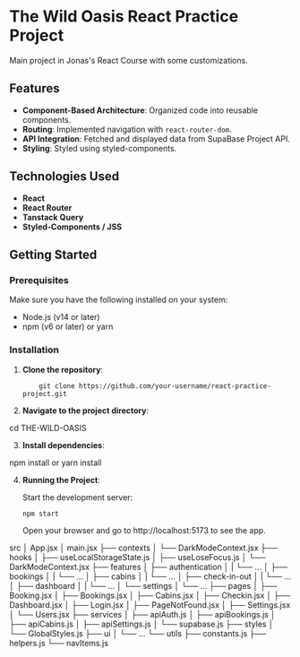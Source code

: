 # The Wild Oasis React Practice Project

Main project in Jonas's React Course with some customizations.

## Features

-   **Component-Based Architecture**: Organized code into reusable components.
-   **Routing**: Implemented navigation with `react-router-dom`.
-   **API Integration**: Fetched and displayed data from SupaBase Project API.
-   **Styling**: Styled using styled-components.

## Technologies Used

-   **React**
-   **React Router**
-   **Tanstack Query**
-   **Styled-Components / JSS**

## Getting Started

### Prerequisites

Make sure you have the following installed on your system:

-   Node.js (v14 or later)
-   npm (v6 or later) or yarn

### Installation

1. **Clone the repository**:

    ```
        git clone https://github.com/your-username/react-practice-project.git
    ```

2. **Navigate to the project directory**:

cd THE-WILD-OASIS

3. **Install dependencies**:

npm install or yarn install

4.  **Running the Project**:

    Start the development server:

        npm start

    Open your browser and go to http://localhost:5173 to see the app.

src
│ App.jsx
│ main.jsx
├── contexts
│ └── DarkModeContext.jsx
├── hooks
│ ├── useLocalStorageState.js
│ ├── useLoseFocus.js
│ └── DarkModeContext.jsx
├── features
│ ├── authentication
│ | └── ...
│ ├── bookings
│ | └── ...
│ ├── cabins
│ | └── ...
│ ├── check-in-out
│ | └── ...
│ ├── dashboard
│ | └── ...
│ └── settings
│ └── ...
├── pages
│ ├── Booking.jsx
│ ├── Bookings.jsx
│ ├── Cabins.jsx
│ ├── Checkin.jsx
│ ├── Dashboard.jsx
│ ├── Login.jsx
│ ├── PageNotFound.jsx
│ ├── Settings.jsx
│ └── Users.jsx
├── services
│ ├── apiAuth.js
│ ├── apiBookings.js
│ ├── apiCabins.js
│ ├── apiSettings.js
│ └── supabase.js
├── styles
│ └── GlobalStyles.js
├── ui
│ └── ...
└── utils
├── constants.js
├── helpers.js
└── navItems.js
